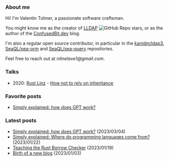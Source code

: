 ### About me

Hi! I'm Valentin Tolmer, a passionate software craftsman.

You might know me as the creator of [LLDAP](https://github.com/lldap/lldap)
![GitHub Repo stars](https://img.shields.io/github/stars/lldap/lldap?style=plastic),
or as the author of the [ConfusedBit.dev](https://confusedbit.dev) blog.

I'm also a regular open source contributor, in particular in the
[kanidm/ldap3](https://github.com/kanidm/ldap3),
[SeaQL/sea-orm](https://github.com/SeaQL/sea-orm) and
[SeaQL/sea-query](https://github.com/SeaQL/sea-query) repositories.

Feel free to reach out at _nitnelave1@gmail.com_.

### Talks

 - 2020: [Rust Linz](https://rust-linz.at/) - [How not to rely on inheritance](https://www.youtube.com/watch?v=m6Gee5kNe7U&pp=ygUPdmFsZW50aW4gdG9sbWVy)

### Favorite posts

 - [Simply explained: how does GPT
work?](https://confusedbit.dev/posts/how_does_gpt_work/)




### Latest posts

[//]: # "Everything after this will be obliterated"


* [Simply explained: how does GPT work?](https://confusedbit.dev/posts/how_does_gpt_work/) (2023/03/04)
* [Simply explained: Where do programming languages come from?](https://confusedbit.dev/posts/programming_languages/) (2023/01/22)
* [Teaching the Rust Borrow Checker](https://confusedbit.dev/posts/map_mut_iterator/) (2023/01/19)
* [Birth of a new blog](https://confusedbit.dev/posts/birth_of_a_new_blog/) (2023/01/03)
